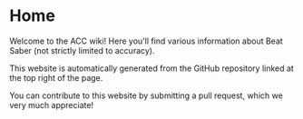 # Home

Welcome to the ACC wiki! Here you'll find various information about Beat Saber (not strictly limited to accuracy).

This website is automatically generated from the GitHub repository linked at the top right of the page.

You can contribute to this website by submitting a pull request, which we very much appreciate!
